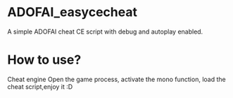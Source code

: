 # ADOFAI_easycecheat
A simple ADOFAI cheat CE script with debug and autoplay enabled.
# How to use?
Cheat engine Open the game process, activate the mono function, load the cheat script,enjoy it :D
